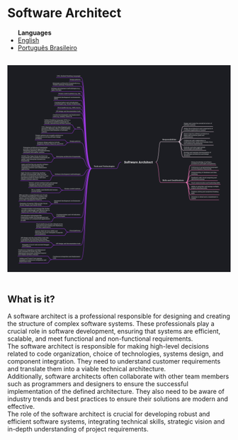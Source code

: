# Software Architect
<list>
	<ul>
		<b>Languages</b>
		<li> <a href="https://github.com/leostella97/software-architect/blob/main/README.md">English</a> </li>
		<li> <a href="https://github.com/leostella97/software-architect/blob/main/README_pt-br.md">Português Brasileiro</a> </li>
	</ul>
</list>
<br>
<img src="https://github.com/leostella97/software-architect/blob/main/img/software-architect.png?raw=true">
<br><br>

## What is it?

A software architect is a professional responsible for designing and creating the structure of complex software systems. These professionals play a crucial role in software development, ensuring that systems are efficient, scalable, and meet functional and non-functional requirements.
<br>
The software architect is responsible for making high-level decisions related to code organization, choice of technologies, systems design, and component integration. They need to understand customer requirements and translate them into a viable technical architecture.
<br>
Additionally, software architects often collaborate with other team members such as programmers and designers to ensure the successful implementation of the defined architecture. They also need to be aware of industry trends and best practices to ensure their solutions are modern and effective.
<br>
The role of the software architect is crucial for developing robust and efficient software systems, integrating technical skills, strategic vision and in-depth understanding of project requirements.